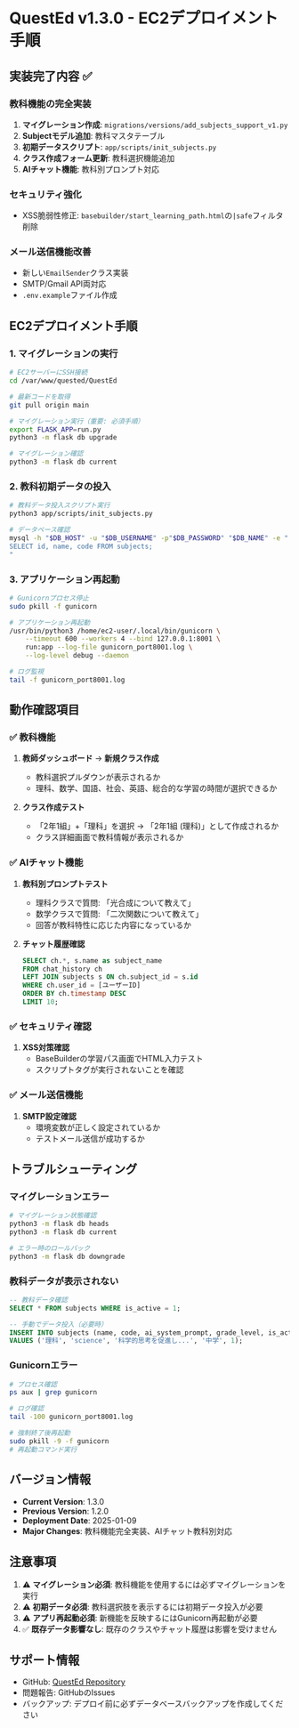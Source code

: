 # QuestEd v1.3.0 - EC2デプロイメント手順

## 実装完了内容 ✅

### 教科機能の完全実装
1. **マイグレーション作成**: `migrations/versions/add_subjects_support_v1.py`
2. **Subjectモデル追加**: 教科マスタテーブル
3. **初期データスクリプト**: `app/scripts/init_subjects.py`
4. **クラス作成フォーム更新**: 教科選択機能追加
5. **AIチャット機能**: 教科別プロンプト対応

### セキュリティ強化
- XSS脆弱性修正: `basebuilder/start_learning_path.html`の`|safe`フィルタ削除

### メール送信機能改善
- 新しい`EmailSender`クラス実装
- SMTP/Gmail API両対応
- `.env.example`ファイル作成

## EC2デプロイメント手順

### 1. マイグレーションの実行

```bash
# EC2サーバーにSSH接続
cd /var/www/quested/QuestEd

# 最新コードを取得
git pull origin main

# マイグレーション実行（重要: 必須手順）
export FLASK_APP=run.py
python3 -m flask db upgrade

# マイグレーション確認
python3 -m flask db current
```

### 2. 教科初期データの投入

```bash
# 教科データ投入スクリプト実行
python3 app/scripts/init_subjects.py

# データベース確認
mysql -h "$DB_HOST" -u "$DB_USERNAME" -p"$DB_PASSWORD" "$DB_NAME" -e "
SELECT id, name, code FROM subjects;
"
```

### 3. アプリケーション再起動

```bash
# Gunicornプロセス停止
sudo pkill -f gunicorn

# アプリケーション再起動
/usr/bin/python3 /home/ec2-user/.local/bin/gunicorn \
    --timeout 600 --workers 4 --bind 127.0.0.1:8001 \
    run:app --log-file gunicorn_port8001.log \
    --log-level debug --daemon

# ログ監視
tail -f gunicorn_port8001.log
```

## 動作確認項目

### ✅ 教科機能
1. **教師ダッシュボード** → **新規クラス作成**
   - 教科選択プルダウンが表示されるか
   - 理科、数学、国語、社会、英語、総合的な学習の時間が選択できるか

2. **クラス作成テスト**
   - 「2年1組」+「理科」を選択 → 「2年1組 (理科)」として作成されるか
   - クラス詳細画面で教科情報が表示されるか

### ✅ AIチャット機能
1. **教科別プロンプトテスト**
   - 理科クラスで質問: 「光合成について教えて」
   - 数学クラスで質問: 「二次関数について教えて」
   - 回答が教科特性に応じた内容になっているか

2. **チャット履歴確認**
   ```sql
   SELECT ch.*, s.name as subject_name 
   FROM chat_history ch 
   LEFT JOIN subjects s ON ch.subject_id = s.id 
   WHERE ch.user_id = [ユーザーID] 
   ORDER BY ch.timestamp DESC 
   LIMIT 10;
   ```

### ✅ セキュリティ確認
1. **XSS対策確認**
   - BaseBuilderの学習パス画面でHTML入力テスト
   - スクリプトタグが実行されないことを確認

### ✅ メール送信機能
1. **SMTP設定確認**
   - 環境変数が正しく設定されているか
   - テストメール送信が成功するか

## トラブルシューティング

### マイグレーションエラー
```bash
# マイグレーション状態確認
python3 -m flask db heads
python3 -m flask db current

# エラー時のロールバック
python3 -m flask db downgrade
```

### 教科データが表示されない
```sql
-- 教科データ確認
SELECT * FROM subjects WHERE is_active = 1;

-- 手動でデータ投入（必要時）
INSERT INTO subjects (name, code, ai_system_prompt, grade_level, is_active) 
VALUES ('理科', 'science', '科学的思考を促進し...', '中学', 1);
```

### Gunicornエラー
```bash
# プロセス確認
ps aux | grep gunicorn

# ログ確認
tail -100 gunicorn_port8001.log

# 強制終了後再起動
sudo pkill -9 -f gunicorn
# 再起動コマンド実行
```

## バージョン情報
- **Current Version**: 1.3.0
- **Previous Version**: 1.2.0
- **Deployment Date**: 2025-01-09
- **Major Changes**: 教科機能完全実装、AIチャット教科別対応

## 注意事項
1. ⚠️ **マイグレーション必須**: 教科機能を使用するには必ずマイグレーションを実行
2. ⚠️ **初期データ必須**: 教科選択肢を表示するには初期データ投入が必要
3. ⚠️ **アプリ再起動必須**: 新機能を反映するにはGunicorn再起動が必要
4. ✅ **既存データ影響なし**: 既存のクラスやチャット履歴は影響を受けません

## サポート情報
- GitHub: [QuestEd Repository](https://github.com/QuestEd-masato/QuestEd)
- 問題報告: GitHubのIssues
- バックアップ: デプロイ前に必ずデータベースバックアップを作成してください